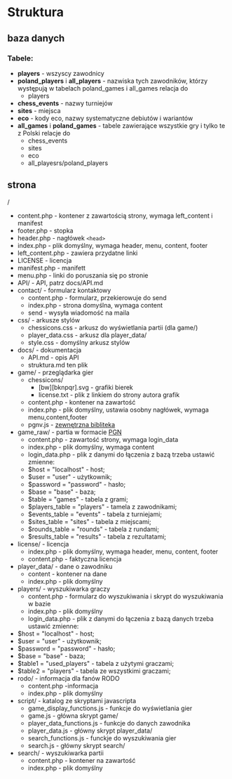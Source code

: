 # Struktura

## baza danych

### Tabele:

* **players** - wszyscy zawodnicy
* **poland_players** i **all_players** - nazwiska tych zawodników, którzy występują w tabelach poland_games i all_games
  relacja do
  * players
* **chess_events** - nazwy turniejów
* **sites** - miejsca
* **eco** - kody eco, nazwy systematyczne debiutów i wariantów
* **all_games** i **poland_games** - tabele zawierające wszystkie gry i tylko te z Polski
  relacje do
  * chess_events
  * sites
  * eco
  * all_playesrs/poland_players

## strona

/

* content.php - kontener z zawartością strony, wymaga left_content i manifest
* footer.php - stopka
* header.php - nagłówek `<head>`
* index.php - plik domyślny, wymaga header, menu, content, footer
* left_content.php - zawiera przydatne linki
* LICENSE - licencja
* manifest.php - manifett
* menu.php - linki do poruszania się po stronie
* API/ - API, patrz docs/API.md
* contact/ - formularz kontaktowy
  * content.php - formularz, przekierowuje do send
  * index.php - strona domyślna, wymaga content
  * send - wysyła wiadomość na maila
* css/ - arkusze stylów
  * chessicons.css - arkusz do wyświetlania partii (dla game/)
  * player_data.css - arkusz dla player_data/
  * style.css - domyślny arkusz stylów
* docs/ - dokumentacja
  * API.md - opis API
  * struktura.md ten plik
* game/ - przeglądarka gier
  * chessicons/
    * \[bw\]\[bknpqr\].svg - grafiki bierek
    * license.txt - plik z linkiem do strony autora grafik
  * content.php - kontener na zawartość
  * index.php - plik domyślny, ustawia osobny nagłówek, wymaga menu,content,footer
  * pgnv.js - [zewnętrzna bibliteka](https://github.com/mliebelt/PgnViewerJS/) 
* game_raw/ - partia w formacie [PGN](http://www.saremba.de/chessgml/standards/pgn/pgn-complete.htm)
  * content.php - zawartość strony, wymaga login_data
  * index.php - plik domyślny, wymaga content
  * login_data.php - plik z danymi do łączenia z bazą
  trzeba ustawić zmienne:
  *  $host = "localhost" - host;
  *  $user = "user" - użytkownik;
  *  $password = "password" - hasło;
  *  $base = "base" - baza;
  *  $table = "games" - tabela z grami;
  *  $players_table = "players" - tamela z zawodnikami;
  *  $events_table = "events" - tabela z turniejami;
  *  $sites_table = "sites" - tabela z miejscami;
  *  $rounds_table = "rounds" - tabela z rundami;
  *  $results_table = "results" - tabela z rezultatami;
* license/ - licencja
  * index.php - plik domyślny, wymaga header, menu, content, footer
  * content.php - faktyczna licencja
* player_data/ - dane o zawodniku
  * content - kontener na dane
  * index.php - plik domyślny
* players/ - wyszukiwarka graczy
  * content.php - formularz do wyszukiwania i skrypt do wyszukiwania w bazie
  * index.php - plik domyślny
  * login_data.php - plik z danymi do łączenia z bazą danych
  trzeba ustawić zmienne:
*  $host = "localhost" - host;
  *  $user = "user" - użytkownik;
  *  $password = "password" - hasło;
  *  $base = "base" - baza;
  *  $table1 = "used_players" - tabela z użytymi graczami;
  *  $table2 = "players" - tabela ze wszystkimi graczami;
* rodo/ - informacja dla fanów RODO
  * content.php -informacja
  * index.php - plik domyślny
* script/ - katalog ze skryptami javascripta 
  * game_display_functions.js - funkcje do wyświetlania gier
  * game.js - główna skrypt game/
  * player_data_functions.js - funkcje do danych zawodnika
  * player_data.js - główny skrypt player_data/
  * search_functions.js - funckje do wyszukiwania gier 
  * search.js - główny skrypt search/
* search/ - wyszukiwarka partii
  * content.php - kontener na zawartość
  * index.php - plik domyślny
